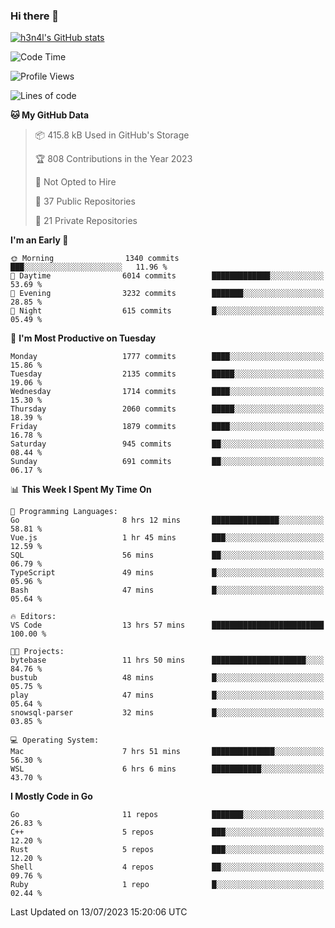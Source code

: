 ### Hi there 👋

[![h3n4l's GitHub stats](https://github-readme-stats.vercel.app/api?username=h3n4l&count_private=true&show_icons=true&theme=radical)](https://github.com/h3n4l/github-readme-stats)

<!--START_SECTION:waka-->
![Code Time](http://img.shields.io/badge/Code%20Time-1%2C405%20hrs%2045%20mins-blue)

![Profile Views](http://img.shields.io/badge/Profile%20Views-0-blue)

![Lines of code](https://img.shields.io/badge/From%20Hello%20World%20I%27ve%20Written-2.5%20million%20lines%20of%20code-blue)

**🐱 My GitHub Data** 

> 📦 415.8 kB Used in GitHub's Storage 
 > 
> 🏆 808 Contributions in the Year 2023
 > 
> 🚫 Not Opted to Hire
 > 
> 📜 37 Public Repositories 
 > 
> 🔑 21 Private Repositories 
 > 
**I'm an Early 🐤** 

```text
🌞 Morning                1340 commits        ███░░░░░░░░░░░░░░░░░░░░░░   11.96 % 
🌆 Daytime                6014 commits        █████████████░░░░░░░░░░░░   53.69 % 
🌃 Evening                3232 commits        ███████░░░░░░░░░░░░░░░░░░   28.85 % 
🌙 Night                  615 commits         █░░░░░░░░░░░░░░░░░░░░░░░░   05.49 % 
```
📅 **I'm Most Productive on Tuesday** 

```text
Monday                   1777 commits        ████░░░░░░░░░░░░░░░░░░░░░   15.86 % 
Tuesday                  2135 commits        █████░░░░░░░░░░░░░░░░░░░░   19.06 % 
Wednesday                1714 commits        ████░░░░░░░░░░░░░░░░░░░░░   15.30 % 
Thursday                 2060 commits        █████░░░░░░░░░░░░░░░░░░░░   18.39 % 
Friday                   1879 commits        ████░░░░░░░░░░░░░░░░░░░░░   16.78 % 
Saturday                 945 commits         ██░░░░░░░░░░░░░░░░░░░░░░░   08.44 % 
Sunday                   691 commits         ██░░░░░░░░░░░░░░░░░░░░░░░   06.17 % 
```


📊 **This Week I Spent My Time On** 

```text
💬 Programming Languages: 
Go                       8 hrs 12 mins       ███████████████░░░░░░░░░░   58.81 % 
Vue.js                   1 hr 45 mins        ███░░░░░░░░░░░░░░░░░░░░░░   12.59 % 
SQL                      56 mins             ██░░░░░░░░░░░░░░░░░░░░░░░   06.79 % 
TypeScript               49 mins             █░░░░░░░░░░░░░░░░░░░░░░░░   05.96 % 
Bash                     47 mins             █░░░░░░░░░░░░░░░░░░░░░░░░   05.64 % 

🔥 Editors: 
VS Code                  13 hrs 57 mins      █████████████████████████   100.00 % 

🐱‍💻 Projects: 
bytebase                 11 hrs 50 mins      █████████████████████░░░░   84.76 % 
bustub                   48 mins             █░░░░░░░░░░░░░░░░░░░░░░░░   05.75 % 
play                     47 mins             █░░░░░░░░░░░░░░░░░░░░░░░░   05.64 % 
snowsql-parser           32 mins             █░░░░░░░░░░░░░░░░░░░░░░░░   03.85 % 

💻 Operating System: 
Mac                      7 hrs 51 mins       ██████████████░░░░░░░░░░░   56.30 % 
WSL                      6 hrs 6 mins        ███████████░░░░░░░░░░░░░░   43.70 % 
```

**I Mostly Code in Go** 

```text
Go                       11 repos            ███████░░░░░░░░░░░░░░░░░░   26.83 % 
C++                      5 repos             ███░░░░░░░░░░░░░░░░░░░░░░   12.20 % 
Rust                     5 repos             ███░░░░░░░░░░░░░░░░░░░░░░   12.20 % 
Shell                    4 repos             ██░░░░░░░░░░░░░░░░░░░░░░░   09.76 % 
Ruby                     1 repo              █░░░░░░░░░░░░░░░░░░░░░░░░   02.44 % 
```




 Last Updated on 13/07/2023 15:20:06 UTC
<!--END_SECTION:waka-->

